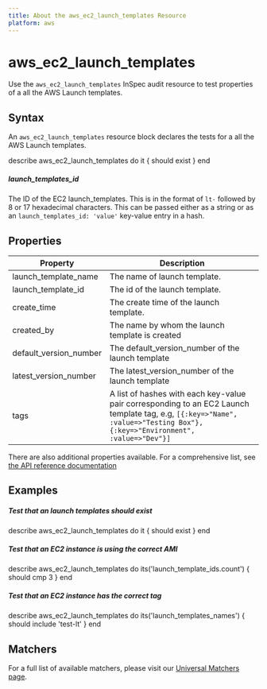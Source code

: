 ```yaml
---
title: About the aws_ec2_launch_templates Resource
platform: aws
---
```


# aws\_ec2\_launch\_templates

Use the `aws_ec2_launch_templates` InSpec audit resource to test properties of a all the AWS Launch templates.

## Syntax

An `aws_ec2_launch_templates` resource block declares the tests for a all the  AWS Launch templates.

describe aws_ec2_launch_templates do
it { should exist }
end


##### launch\_templates\_id

The ID of the EC2 launch_templates. This is in the format of `lt-` followed by 8 or 17 hexadecimal characters.
This can be passed either as a string or as an `launch_templates_id: 'value'` key-value entry in a hash.



## Properties

|Property                 | Description|
| ---                     | --- |
|launch_template_name     | The name of launch template.|
|launch_template_id       | The id of the launch template. |
|create_time              | The create time of the launch template. |
|created_by               | The name by whom the launch template is created  |
|default_version_number   | The default_version_number of the launch template |
|latest_version_number    | The latest_version_number of the launch template |
|tags                     | A list of hashes with each key-value pair corresponding to an EC2 Launch template tag, e.g, `[{:key=>"Name", :value=>"Testing Box"}, {:key=>"Environment", :value=>"Dev"}]`|

There are also additional properties available. For a comprehensive list, see [the API reference documentation](https://docs.aws.amazon.com/AWSEC2/latest/APIReference/API_Instance.html)

## Examples

##### Test that an launch templates should exist
 describe aws_ec2_launch_templates do
   it { should exist }
 end

##### Test that an EC2 instance is using the correct AMI
 describe aws_ec2_launch_templates do
   its('launch_template_ids.count') { should cmp 3 }
 end

##### Test that an EC2 instance has the correct tag
 describe aws_ec2_launch_templates do
   its('launch_templates_names') { should include 'test-lt' }
 end


## Matchers

For a full list of available matchers, please visit our [Universal Matchers page](https://www.inspec.io/docs/reference/matchers/).
